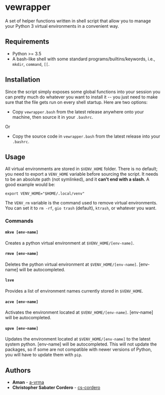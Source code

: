 # vewrapper

A set of helper functions written in shell script that allow you to manage your Python 3
virtual environments in a convenient way.

## Requirements

- Python >= 3.5
- A bash-like shell with some standard programs/builtins/keywords, i.e.,
  `mkdir`, `command`, `[[`.

## Installation

Since the script simply exposes some global functions into your session you can
pretty much do whatever you want to install it -- you just need to make sure that the file
gets run on every shell startup. Here are two options:

- Copy `vewrapper.bash` from the latest release anywhere onto your machine, then source it in your
  `.bashrc`.

Or

- Copy the source code in `vewrapper.bash` from the latest release into your `.bashrc`.

## Usage

All virtual environments are stored in `$VENV_HOME` folder. There is no default; you need
to export a `VENV_HOME` variable before sourcing the script. It needs to be an absolute
path (not symlinked), and it **can't end with a slash.** A good example would be:
```
export VENV_HOME="$HOME/.local/venv"
```
The `VENV_rm` variable is the command used to remove virtual environments. You can set
it to `rm -rf`, `gio trash` (default), `ktrash`, or whatever you want.

### Commands

#### `mkve [env-name]`

Creates a python virtual environment at `$VENV_HOME/[env-name]`.

#### `rmve [env-name]`

Deletes the python virtual environment at `$VENV_HOME/[env-name]`. \[env-name\] will be
autocompleted.

#### `lsve`

Provides a list of environment names currently stored in `$VENV_HOME`.

#### `acve [env-name]`

Activates the environment located at `$VENV_HOME/[env-name]`. \[env-name\] will be
autocompleted.

#### `upve [env-name]`

Updates the environment located at `$VENV_HOME/[env-name]` to the latest system python.
\[env-name\] will be autocompleted. This will not update the packages, so if some are
not compatible with newer versions of Python, you will have to update them with `pip`.

## Authors

- **Aman** - [a-vrma](https://github.com/a-vrma)
- **Christopher Sabater Cordero** - [cs-cordero](https://github.com/cs-cordero)
